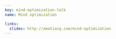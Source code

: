 ```yaml
---
key: mind-optimization-talk
name: Mind optimization

links:
  slides: http://amatiasq.com/mind-optimization
---
```

